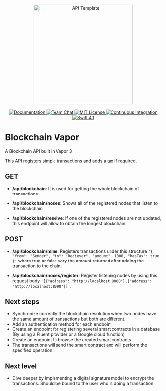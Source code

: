 <p align="center">
    <img src="https://user-images.githubusercontent.com/1342803/36623515-7293b4ec-18d3-11e8-85ab-4e2f8fb38fbd.png" width="320" alt="API Template">
    <br>
    <br>
    <a href="http://docs.vapor.codes/3.0/">
        <img src="http://img.shields.io/badge/read_the-docs-2196f3.svg" alt="Documentation">
    </a>
    <a href="https://discord.gg/vapor">
        <img src="https://img.shields.io/discord/431917998102675485.svg" alt="Team Chat">
    </a>
    <a href="LICENSE">
        <img src="http://img.shields.io/badge/license-MIT-brightgreen.svg" alt="MIT License">
    </a>
    <a href="https://circleci.com/gh/vapor/api-template">
        <img src="https://circleci.com/gh/vapor/api-template.svg?style=shield" alt="Continuous Integration">
    </a>
    <a href="https://swift.org">
        <img src="http://img.shields.io/badge/swift-4.1-brightgreen.svg" alt="Swift 4.1">
    </a>
</p>

# Blockchain Vapor
A Blockchain API built in Vapor 3

This API registers simple transactions and adds a tax if required.

## GET

- **/api/blockchain**: It is used for getting the whole blockchain of transactions

- **/api/blockchain/nodes**: Shows all of the registered nodes that listen to the blockchain

- **/api/blockchain/resolve**: If one of the registered nodes are not updated, this endpoint will allow to obtain the longest blockchain.


## POST

- **/api/blockchain/mine**: Registers transactions under this structure `'{ "from": "Sender", "to": "Reciever", "amount": 1000, "hasTax": true }'` where true or false vary the amount returned after adding the transaction to the chain.

- **/api/blockchain/nodes/register**: Register listening nodes by using this request body `'[{"address": "http://localhost:8080"},{"address": "http://localhost:8090"}]'`.


## Next steps

- Synchronize correctly the blockchain resolution when two nodes have the same amount of transactions but both are different.
- Add an authentication method for each endpoint
- Create an endpoint for registering several smart contracts in a database (By using a Fluent provider or a Google cloud function)
- Create an endpoint to browse the created smart contracts
- The transactions will send the smart contract and will perform the specified operation.

## Next level

- Dive deeper by implementing a digital signature model to encrypt the transactions. Should be bound to the user who is doing a transaction.
